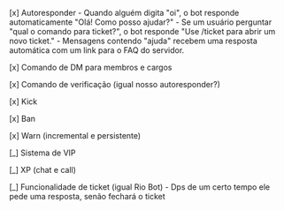[x] Autoresponder
	- Quando alguém digita "oi", o bot responde automaticamente "Olá! Como posso ajudar?"
	- Se um usuário perguntar "qual o comando para ticket?", o bot responde "Use /ticket para abrir um novo ticket."
	- Mensagens contendo "ajuda" recebem uma resposta automática com um link para o FAQ do servidor.

[x] Comando de DM para membros e cargos

[x] Comando de verificação (igual nosso autoresponder?)

[x] Kick

[x] Ban

[x] Warn (incremental e persistente)

[_] Sistema de VIP

[_] XP (chat e call)

[_] Funcionalidade de ticket (igual Rio Bot)
    - Dps de um certo tempo ele pede uma resposta, senão fechará o ticket
